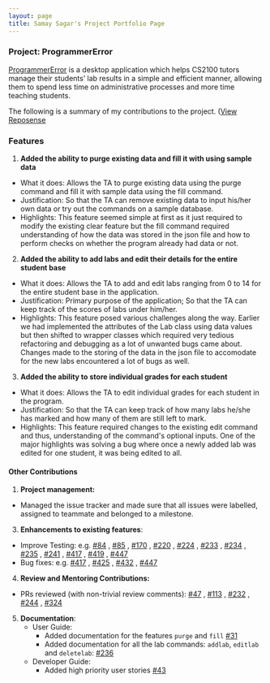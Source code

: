 ```yaml
---
layout: page
title: Samay Sagar's Project Portfolio Page
---
```

### Project: ProgrammerError

[ProgrammerError](https://github.com/AY2122S1-CS2103-F09-3/tp) is a desktop application which helps CS2100 tutors manage
their students’ lab results in a simple and efficient manner, allowing them to spend less time on administrative
processes and more time teaching students.

The following is a summary of my contributions to the
project. ([View Reposense](https://nus-cs2103-ay2122s1.github.io/tp-dashboard/#breakdown=true&search=reddevil1313)


### Features

1. **Added the ability to purge existing data and fill it with using sample data**
  - What it does: Allows the TA to purge existing data using the purge command and fill it with sample data
    using the fill command.
  - Justification: So that the TA can remove existing data to input his/her own data or try out the commands
    on a sample database.
  - Highlights: This feature seemed simple at first as it just required to modify the existing clear feature
    but the fill command required understanding of how the data was stored in the json file and how to perform
    checks on whether the program already had data or not.
2. **Added the ability to add labs and edit their details for the entire student base**
  - What it does: Allows the TA to add and edit labs ranging from 0 to 14 for the entire student base in the 
    application.
  - Justification: Primary purpose of the application; So that the TA can keep track of the scores of 
    labs under him/her.
  - Highlights: This feature posed various challenges along the way. Earlier we had implemented the attributes
    of the Lab class using data values but then shifted to wrapper classes which required very tedious refactoring
    and debugging as a lot of unwanted bugs came about. Changes made to the storing of the data in the json file
    to accomodate for the new labs encountered a lot of bugs as well.
3. **Added the ability to store individual grades for each student**
  - What it does: Allows the TA to edit individual grades for each student in the program.
  - Justification: So that the TA can keep track of how many labs he/she has marked and how many of them
    are still left to mark. 
  - Highlights: This feature required changes to the existing edit command and thus, understanding of 
    the command's optional inputs. One of the major highlights was solving a bug where once a newly 
    added lab was edited for one student, it was being edited to all.

#### Other Contributions

1. **Project management:**
  * Managed the issue tracker and made sure that all issues were labelled,
    assigned to teammate and belonged to a milestone.

3. **Enhancements to existing features**:
  - Improve Testing: e.g. [#84](https://github.com/AY2122S1-CS2103-F09-3/tp/pull/84)
    , [#85](https://github.com/AY2122S1-CS2103-F09-3/tp/pull/85)
    , [#170](https://github.com/AY2122S1-CS2103-F09-3/tp/pull/170)
    , [#220](https://github.com/AY2122S1-CS2103-F09-3/tp/pull/220)
    , [#224](https://github.com/AY2122S1-CS2103-F09-3/tp/pull/224)
    , [#233](https://github.com/AY2122S1-CS2103-F09-3/tp/pull/233)
    , [#234](https://github.com/AY2122S1-CS2103-F09-3/tp/pull/234)
    , [#235](https://github.com/AY2122S1-CS2103-F09-3/tp/pull/235)
    , [#241](https://github.com/AY2122S1-CS2103-F09-3/tp/pull/241)
    , [#417](https://github.com/AY2122S1-CS2103-F09-3/tp/pull/417)
    , [#419](https://github.com/AY2122S1-CS2103-F09-3/tp/pull/419)
    , [#447](https://github.com/AY2122S1-CS2103-F09-3/tp/pull/447)
  - Bug fixes: e.g. [#417](https://github.com/AY2122S1-CS2103-F09-3/tp/pull/417)
    , [#425](https://github.com/AY2122S1-CS2103-F09-3/tp/pull/425)
    , [#432](https://github.com/AY2122S1-CS2103-F09-3/tp/pull/432)
    , [#447](https://github.com/AY2122S1-CS2103-F09-3/tp/pull/447)
    
4. **Review and Mentoring Contributions:**
  - PRs reviewed (with non-trivial review comments): [#47](https://github.com/AY2122S1-CS2103-F09-3/tp/pull/47)
    , [#113](https://github.com/AY2122S1-CS2103-F09-3/tp/pull/113)
    , [#232](https://github.com/AY2122S1-CS2103-F09-3/tp/pull/232)
    , [#244](https://github.com/AY2122S1-CS2103-F09-3/tp/pull/244)
    , [#324](https://github.com/AY2122S1-CS2103-F09-3/tp/pull/324)

5. **Documentation**:
    * User Guide:
        * Added documentation for the features `purge` and `fill` [#31](https://github.com/AY2122S1-CS2103-F09-3/tp/pull/31)
        * Added documentation for all the lab commands: `addlab`, `editlab` and `deletelab`:
          [#236](https://github.com/AY2122S1-CS2103-F09-3/tp/pull/236)
    * Developer Guide:
        * Added high priority user stories [#43](https://github.com/AY2122S1-CS2103-F09-3/tp/pull/43)

